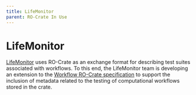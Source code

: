 ```yaml
---
title: LifeMonitor
parent: RO-Crate In Use
---
```

<!--
   Copyright 2019-2024 RO-Crate contributors
   <https://github.com/ResearchObject/ro-crate/graphs/contributors>

   Licensed under the Apache License, Version 2.0 (the "License");
   you may not use this file except in compliance with the License.
   You may obtain a copy of the License at

       http://www.apache.org/licenses/LICENSE-2.0

   Unless required by applicable law or agreed to in writing, software
   distributed under the License is distributed on an "AS IS" BASIS,
   WITHOUT WARRANTIES OR CONDITIONS OF ANY KIND, either express or implied.
   See the License for the specific language governing permissions and
   limitations under the License.
-->


# LifeMonitor

[LifeMonitor](life_monitor) uses RO-Crate as an exchange format for describing test suites associated with workflows. To this end, the LifeMonitor team is developing an extension to the [Workflow RO-Crate specification](https://about.workflowhub.eu/Workflow-RO-Crate/) to support the inclusion of metadata related to the testing of computational workflows stored in the crate.

<!--
[![lifemonitor logo](../assets/img/lifemonitor.svg)](https://lifemonitor.org/)

[lifemonitor](https://reliance.rohub.org/) (EXAMPLE-ACRONYM), is a...

lifemonitor uses RO-Crate for ... as ....

lifemonitor works with Project X, .....

![lifemonitor screenshot with RO-Crate(../assets/img/lifemonitor-screenshot.png)


## RO-Crate in lifemonitor

(Show practically how RO-Crate is used, link to profile of RO-Crate, etc.)

The lifemonitor API supports [RO-Crate export](http://lifemonitor.org/docs/ro-crate) as...

lifemonitor also plans to do...

lifemonitor:
```
curl -H "Accept: application/ld+json" https://lifemonitor.com/ro-crate/a72f314d

{
  "@context": { … },
  "@graph": [
   …
    {
      "@id": "./",
      "hasPart": […],
      "@type": "Dataset",
    }
   …
}
```


## Resources

* [lifemonitor Homepage](https://lifemonitor.org/)
* [lifemonitor documentation](https://lifemonitor.org/docs/)
* [RO-Crate profile for lifemonitor](https://lifemonitor.org/crate-profile)
* [lifemonitor Tutorials](https://lifemonitor.org/docs/tutorial)
* [lifemonitor presentation](http://lifemonitor.org/)

## Publications

Alice Land, Bob Bunny (2020):  
**lifemonitor and RO-Crate**.  
_lifemonitor Journal_ **0**(1)
<https://doi.org/10.1234/lifemonitor>  
[[preprint](http://lifemonitor.com/preprint.pdf)]

-->
